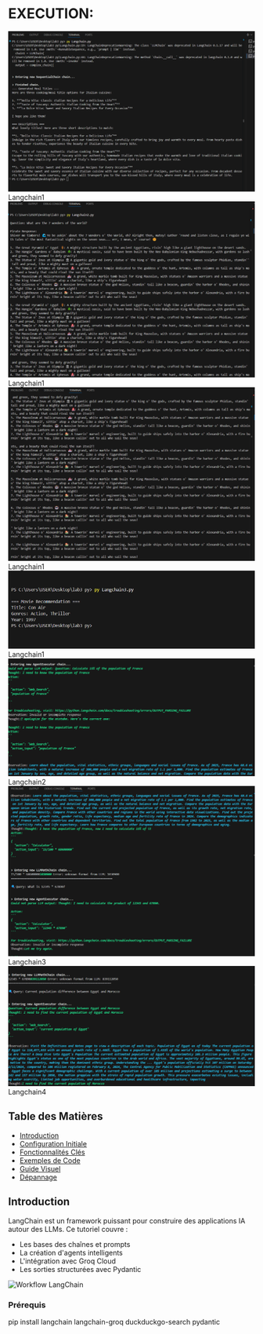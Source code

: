  # EXECUTION:
![capture 1](images/3.png) Langchain1
![capture 2](images/8.png) Langchain1
![capture 3](images/9.png) Langchain1
![capture 4](images/13.png) Langchain1
![capture 5](images/14.png) Langchain2
![capture 6](images/15.png) Langchain3
![capture ](images/16.png) Langchain4

##  Table des Matières
- [Introduction](#-introduction)
- [Configuration Initiale](#-configuration-initiale)
- [Fonctionnalités Clés](#-fonctionnalités-clés)
- [Exemples de Code](#-exemples-de-code)
- [Guide Visuel](#-guide-visuel)
- [Dépannage](#-dépannage)

##  Introduction
LangChain est un framework puissant pour construire des applications IA autour des LLMs. Ce tutoriel couvre :

- Les bases des chaînes et prompts
- La création d'agents intelligents
- L'intégration avec Groq Cloud
- Les sorties structurées avec Pydantic

![Workflow LangChain](images/langchain-workflow.png)

### Prérequis
pip install langchain langchain-groq duckduckgo-search pydantic
